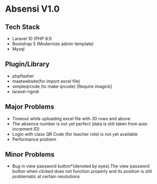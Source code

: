 # Absensi V1.0

## Tech Stack
- Laravel 10 (PHP 8.1)
- Bootstrap 5 (Modernize admin template)
- Mysql

## Plugin/Library
- phpflasher
- maatwebsite(for import excel file)
- simpleqrcode (to make qrcode) [Require imagick]
- laravel-ngrok

## Major Problems
- Timeout while uploading excel file with 30 rows and above
- The absence number is not yet perfect (data is still taken from auto increment ID)
- Login with class QR Code (for teacher role) is not yet available
- Performance problem

## Minor Problems
- Bug in view password button*(denoted by eyes).The view password button when clicked does not function properly and its position is still problematic at certain resolutions

